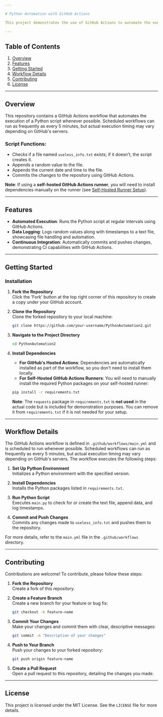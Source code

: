 ```yaml
---

# Python Automation with GitHub Actions

This project demonstrates the use of GitHub Actions to automate the execution of a Python script at regular intervals. The script appends random values along with the current date and time (when the code was executed) to a text file named `useless_info.txt`, and commits the changes to the repository.

---
```


## Table of Contents
1. [Overview](#overview)
2. [Features](#features)
3. [Getting Started](#getting-started)
4. [Workflow Details](#workflow-details)
5. [Contributing](#contributing)
7. [License](#license)

---

## Overview

This repository contains a GitHub Actions workflow that automates the execution of a Python script whenever possible. Scheduled workflows can run as frequently as every 5 minutes, but actual execution timing may vary depending on GitHub's servers.

### Script Functions:
- Checks if a file named `useless_info.txt` exists; if it doesn’t, the script creates it.
- Appends a random value to the file.
- Appends the current date and time to the file.
- Commits the changes to the repository using GitHub Actions.

**Note**: If using a **self-hosted GitHub Actions runner**, you will need to install dependencies manually on the runner (see [Self-Hosted Runner Setup](#self-hosted-runner-setup)).

---

## Features

- **Automated Execution**: Runs the Python script at regular intervals using GitHub Actions.
- **Data Logging**: Logs random values along with timestamps to a text file, showcasing file handling and automation.
- **Continuous Integration**: Automatically commits and pushes changes, demonstrating CI capabilities with GitHub Actions.

---

## Getting Started

### Installation

1. **Fork the Repository**  
   Click the 'Fork' button at the top right corner of this repository to create a copy under your GitHub account.

2. **Clone the Repository**  
   Clone the forked repository to your local machine:
   ```bash
   git clone https://github.com/your-username/PythonAutomation2.git
   ```

3. **Navigate to the Project Directory**  
   ```bash
   cd PythonAutomation2
   ```

4. **Install Dependencies**  
   - **For GitHub's Hosted Actions**: Dependencies are automatically installed as part of the workflow, so you don't need to install them locally.
   - **For Self-Hosted GitHub Actions Runners**: You will need to manually install the required Python packages on your self-hosted runner:
   ```bash
   pip install -r requirements.txt
   ```
   **Note**: The `requests` package in `requirements.txt` is **not used** in the actual code but is included for demonstration purposes. You can remove it from `requirements.txt` if it is not needed for your setup.

---

## Workflow Details

The GitHub Actions workflow is defined in `.github/workflows/main.yml` and is scheduled to run whenever possible. Scheduled workflows can run as frequently as every 5 minutes, but actual execution timing may vary depending on GitHub's servers. The workflow executes the following steps:

1. **Set Up Python Environment**  
   Initializes a Python environment with the specified version.

2. **Install Dependencies**  
   Installs the Python packages listed in `requirements.txt`.

3. **Run Python Script**  
   Executes `main.py` to check for or create the text file, append data, and log timestamps.

4. **Commit and Push Changes**  
   Commits any changes made to `useless_info.txt` and pushes them to the repository.

For more details, refer to the `main.yml` file in the `.github/workflows` directory.

---

## Contributing

Contributions are welcome! To contribute, please follow these steps:

1. **Fork the Repository**  
   Create a fork of this repository.

2. **Create a Feature Branch**  
   Create a new branch for your feature or bug fix:
   ```bash
   git checkout -b feature-name
   ```

3. **Commit Your Changes**  
   Make your changes and commit them with clear, descriptive messages:
   ```bash
   git commit -m "Description of your changes"
   ```

4. **Push to Your Branch**  
   Push your changes to your forked repository:
   ```bash
   git push origin feature-name
   ```

5. **Create a Pull Request**  
   Open a pull request to this repository, detailing the changes you made.

---

## License

This project is licensed under the MIT License. See the `LICENSE` file for more details.
